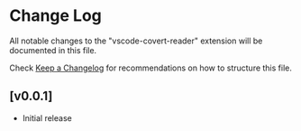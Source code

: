 # Change Log

All notable changes to the "vscode-covert-reader" extension will be documented in this file.

Check [Keep a Changelog](http://keepachangelog.com/) for recommendations on how to structure this file.

## [v0.0.1]

- Initial release